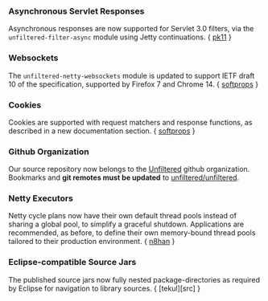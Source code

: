 ### Asynchronous Servlet Responses

Asynchronous responses are now supported for Servlet 3.0 filters, via
the `unfiltered-filter-async` module using Jetty continuations. {
[pk11][asf] }

[asf]: https://github.com/unfiltered/unfiltered/pull/77

### Websockets

The `unfiltered-netty-websockets` module is updated to support IETF
draft 10 of the specification, supported by Firefox 7 and Chrome 14.
{ [softprops][softprops] }

[softprops]: https://github.com/softprops

### Cookies

Cookies are supported with request matchers and response functions,
as described in a new documentation section. { [softprops][softprops] }

### Github Organization

Our source repository now belongs to the [Unfiltered][ufs] github
organization. Bookmarks and **git remotes must be updated** to
[unfiltered/unfiltered][ufuf].

[ufs]: https://github.com/unfiltered
[ufuf]: https://github.com/unfiltered/unfiltered

### Netty Executors

Netty cycle plans now have their own default thread pools instead of
sharing a global pool, to simplify a graceful shutdown. Applications
are recommended, as before, to define their own memory-bound thread
pools tailored to their production environment. { [n8han][n8] }

[n8]: https://github.com/n8han

### Eclipse-compatible Source Jars

The published source jars now fully nested package-directories as
required by Eclipse for navigation to library sources. { [tekul][src] }

[tekul]: https://github.com/unfiltered/unfiltered/pull/79
